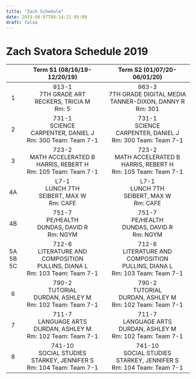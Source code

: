 ```yaml
---
title: "Zach Schedule"
date: 2019-08-07T08:14:21-05:00
draft: false
---
```


# Zach Svatora Schedule 2019

|                |                           Term S1 (08/16/19- 12/20/19)                            |                           Term S2 (01/07/20- 06/01/20)                            |
| :------------: | :-------------------------------------------------------------------------------: | :-------------------------------------------------------------------------------: |
|       1        |               913-1<br>7TH GRADE ART<br>RECKERS, TRICIA M<br>Rm: 5                |       963-3<br>7TH GRADE DIGITAL MEDIA<br>TANNER-DIXON, DANNY R<br>Rm: 301        |
|       2        |         731-1<br>SCIENCE<br>CARPENTER, DANIEL J<br>Rm: 300 Team: Team 7-1         |         731-1<br>SCIENCE<br>CARPENTER, DANIEL J<br>Rm: 300 Team: Team 7-1         |
|       3        |     723-2<br>MATH ACCELERATED B<br>HARRIS, REBERT H<br>Rm: 105 Team: Team 7-1     |     723-2<br>MATH ACCELERATED B<br>HARRIS, REBERT H<br>Rm: 105 Team: Team 7-1     |
|       4A       |                  L7-1<br>LUNCH 7TH<br>SEIBERT, MAX W<br>Rm: CAFE                  |                  L7-1<br>LUNCH 7TH<br>SEIBERT, MAX W<br>Rm: CAFE                  |
|       4B       |                 751-7<br>PE/HEALTH<br>DUNDAS, DAVID R<br>Rm: NGYM                 |                 751-7<br>PE/HEALTH<br>DUNDAS, DAVID R<br>Rm: NGYM                 |
| 5A<br>5B<br>5C | 712-6<br>LITERATURE AND COMPOSITION<br>PULLINS, DIANA L<br>Rm: 103 Team: Team 7-1 | 712-6<br>LITERATURE AND COMPOSITION<br>PULLINS, DIANA L<br>Rm: 103 Team: Team 7-1 |
|       6        |          790-2<br>TUTORIAL<br>DURDAN, ASHLEY M<br>Rm: 102 Team: Team 7-1          |          790-2<br>TUTORIAL<br>DURDAN, ASHLEY M<br>Rm: 102 Team: Team 7-1          |
|       7        |       711-7<br>LANGUAGE ARTS<br>DURDAN, ASHLEY M<br>Rm: 102 Team: Team 7-1        |       711-7<br>LANGUAGE ARTS<br>DURDAN, ASHLEY M<br>Rm: 102 Team: Team 7-1        |
|       8        |     741-10<br>SOCIAL STUDIES<br>STARKEY, JENNIFER S<br>Rm: 104 Team: Team 7-1     |     741-10<br>SOCIAL STUDIES<br>STARKEY, JENNIFER S<br>Rm: 104 Team: Team 7-1     |
